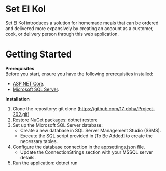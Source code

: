 Set El Kol  
===========  

Set El Kol introduces a solution for homemade meals that can be ordered and delivered more expansively by creating an account as a customer, cook, or delivery person through this web application.  

Getting Started  
===========  

**Prerequisites**  
Before you start, ensure you have the following prerequisites installed:

   * [ASP.NET Core](https://dotnet.microsoft.com/en-us/download).
   * [Microsoft SQL Server](https://www.microsoft.com/en-us/sql-server/).

**Installation**

1. Clone the repository: git clone (https://github.com/17-doha/Project-202.git)
2. Restore NuGet packages: dotnet restore
3. Set up the Microsoft SQL Server database:
   * Create a new database in SQL Server Management Studio (SSMS).
   * Execute the SQL script provided in [To Be Added] to create the necessary tables.
4. Configure the database connection in the appsettings.json file.
   * Update the ConnectionStrings section with your MSSQL server details.
6. Run the application: dotnet run
